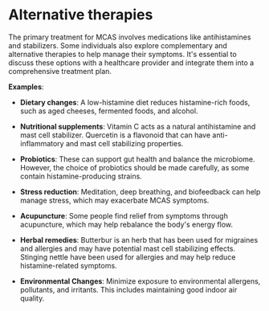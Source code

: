 # Alternative therapies

The primary treatment for MCAS involves medications like antihistamines and stabilizers. Some individuals also explore complementary and alternative therapies to help manage their symptoms. It's essential to discuss these options with a healthcare provider and integrate them into a comprehensive treatment plan.

**Examples**:

* **Dietary changes**: A low-histamine diet reduces histamine-rich foods, such as aged cheeses, fermented foods, and alcohol.

* **Nutritional supplements**: Vitamin C acts as a natural antihistamine and mast cell stabilizer. Quercetin is a flavonoid that can have anti-inflammatory and mast cell stabilizing properties.

* **Probiotics**: These can support gut health and balance the microbiome. However, the choice of probiotics should be made carefully, as some contain histamine-producing strains.

* **Stress reduction**: Meditation, deep breathing, and biofeedback can help manage stress, which may exacerbate MCAS symptoms.

* **Acupuncture**: Some people find relief from symptoms through acupuncture, which may help rebalance the body's energy flow.

* **Herbal remedies**: Butterbur is an herb that has been used for migraines and allergies and may have potential mast cell stabilizing effects. Stinging nettle have been used for allergies and may help reduce histamine-related symptoms.

* **Environmental Changes**: Minimize exposure to environmental allergens, pollutants, and irritants. This includes maintaining good indoor air quality.
